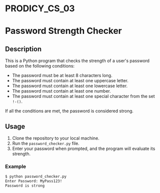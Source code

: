 # PRODICY_CS_03
# Password Strength Checker

## Description
This is a Python program that checks the strength of a user's password based on the following conditions:
- The password must be at least 8 characters long.
- The password must contain at least one uppercase letter.
- The password must contain at least one lowercase letter.
- The password must contain at least one number.
- The password must contain at least one special character from the set `!-()`.

If all the conditions are met, the password is considered strong.

## Usage
1. Clone the repository to your local machine.
2. Run the `password_checker.py` file.
3. Enter your password when prompted, and the program will evaluate its strength.

### Example
```bash
$ python password_checker.py
Enter Password: MyPass123!
Password is strong

